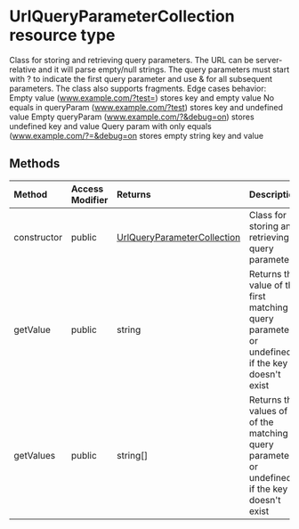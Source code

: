 # UrlQueryParameterCollection resource type

Class for storing and retrieving query parameters. 
The URL can be server-relative and it will parse empty/null strings. 
The query parameters must start with ? to indicate the first query parameter and 
use & for all subsequent parameters. The class also supports fragments. 
Edge cases behavior: 
Empty value (www.example.com/?test=) stores key and empty value 
No equals in queryParam (www.example.com/?test) stores key and undefined value 
Empty queryParam (www.example.com/?&debug=on) stores undefined key and value 
Query param with only equals (www.example.com/?=&debug=on stores empty string key and value




## Methods

| Method	   | Access Modifier | Returns	| Description|
|:-------------|:----|:-------|:-----------|
|constructor      | public | [UrlQueryParameterCollection](UrlQueryParameterCollection.md) | Class for storing and retrieving query parameters |
|getValue      | public | string | Returns the value of the first matching query parameter or undefined if the key doesn't exist |
|getValues      | public | string[] | Returns the values of all of the matching query parameters or undefined if the key doesn't exist |


